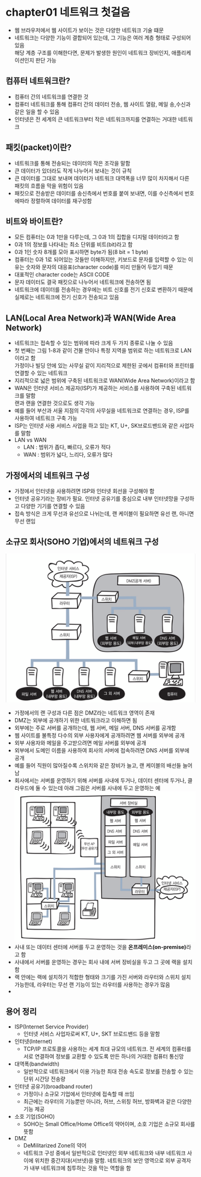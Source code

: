# chapter01 네트워크 첫걸음 
- 웹 브라우저에서 웹 사이트가 보이는 것은 다양한 네트워크 기술 떄문
- 네트워크는 다양한 기능이 결합되어 있는데, 그 기능은 여러 계층 형태로 구성되어 있음  
  해당 계층 구조를 이해한다면, 문제가 발생한 원인이 네트워크 장비인지, 애플리케이션인지 판단 가능

## 컴퓨터 네트워크란? 
- 컴퓨터 간의 네트워크를 연결한 것 
- 컴퓨터 네트워크를 통해 컴퓨터 간의 데이터 전송, 웹 사이트 열람, 메일 송,수신과 같은 일을 할 수 있음
- 인터넷은 전 세계의 큰 네트워크부터 작은 네트워크까지를 연결하는 거대한 네트워크

## 패킷(packet)이란?
- 네트워크를 통해 전송되는 데이터의 작은 조각을 말함
- 큰 데이터가 있더라도 작게 나누어서 보내는 것이 규칙
- 큰 데이터를 그대로 보내며 데이터가 네트워크 대역폭을 너무 많이 차지해서 다른 패킷의 흐름을 막을 위험이 있음
- 패킷으로 전송받은 데이터를 송신측에서 번호를 붙여 보내면, 이를 수신측에서 번호에따라 정렬하여 데이터를 재구성함

## 비트와 바이트란?
- 모든 컴퓨터는 0과 1만을 다루는데, 그 0과 1의 집합을 디지털 데이터라고 함
- 0과 1의 정보를 나타내는 최소 단위를 비트(bit)라고 함
- 0과 1인 숫자 8개를 모아 표시하면 byte가 됨(8 bit = 1 byte)
- 컴퓨터는 0과 1로 되어있는 것들만 이해하지만, 키보드로 문자를 입력할 수 있는 이유는 숫자와 문자의 대응표(character code)를 미리 만들어 두었기 때문
- 대표적인 character code는 ASCII CODE
- 문자 데이터도 결국 패킷으로 나누어서 네트워크에 전송하면 됨
- 네트워크에 데이터를 전송하는 경우에는 비트 신호를 전기 신호로 변환하기 때문에 실제로는 네트워크에 전기 신호가 전송되고 있음

## LAN(Local Area Network)과 WAN(Wide Area Network)
- 네트워크는 접속할 수 있는 범위에 따라 크게 두 가지 종류로 나눌 수 있음
- 첫 번째는 그림 1-8과 같이 건물 안이나 특정 지역을 범위로 하는 네트워크로 LAN이라고 함  
가정이나 빌딩 안에 있는 사무실 같이 지리적으로 제한된 곳에서 컴퓨터와 프린터를 연결할 수 있는 네트워크
- 지리적으로 넓은 범위에 구축된 네트워크로 WAN(Wide Area Network)이라고 함
- WAN은 인터넷 서비스 제공자(ISP)가 제공하는 서비스를 사용하여 구축된 네트워크를 말함  
  랜과 랜을 연결한 것으로도 생각 가능
- 예를 들어 부산과 서울 지점의 각각의 사무실을 네트워크로 연결하는 경우, ISP를 사용하여 네트워크 구축 가능
- ISP는 인터넷 사용 서비스 사업을 하고 있는 KT, U+, SK브로드밴드와 같은 사업자를 말함
- LAN vs WAN
  - LAN : 범위가 좁다, 빠르다, 오류가 적다  
  - WAN : 범위가 넓다, 느리다, 오류가 많다  

## 가정에서의 네트워크 구성
- 가정에서 인터넷을 사용하려면 ISP와 인터넷 회선을 구성해야 함
- 인터넷 공유기라는 장비가 필요. 인터넷 공유기를 중심으로 내부 인터넷망을 구성하고 다양한 기기를 연결할 수 있음
- 접속 방식은 크게 무선과 유선으로 나뉘는데, 랜 케이블이 필요하면 유선 랜, 아니면 무선 랜임

## 소규모 회사(SOHO 기업)에서의 네트워크 구성
![img](https://github.com/koni114/Network/blob/master/img/network_01.JPG)
- 가정에서의 랜 구성과 다른 점은 DMZ라는 네트워크 영역이 존재
- DMZ는 외부에 공개하기 위한 네트워크라고 이해하면 됨
- 외부에는 주로 서버를 공개하는데, 웹 서버, 메일 서버, DNS 서버를 공개함  
- 웹 사이트를 불특정 다수의 외부 사용자에게 공개하려면 웹 서버를 외부에 공개
- 외부 사용자와 메일을 주고받으려면 메일 서버를 외부에 공개
- 외부에서 도메인 이름을 사용하여 회사의 서버에 접속하려면 DNS 서버를 외부에 공개
- 예를 들어 직원이 많아질수록 스위치와 같은 장비가 늘고, 랜 케이블의 배선들 늘어남
- 회사에서는 서버를 운영하기 위해 서버를 사내에 두거나, 데이터 센터에 두거나, 클라우드에 둘 수 있는데 아래 그림은 서버를 사내에 두고 운영하는 예
![img](https://github.com/koni114/Network/blob/master/img/network_02.JPG)
- 사내 또는 데이터 센터에 서버를 두고 운영하는 것을 <b>온프레미스(on-premise)</b>라고 함
- 사내에서 서버를 운영하는 경우는 회사 내에 서버 장비실을 두고 그 곳에 랙을 설치함 
- 랙 안에는 랙에 설치하기 적합한 형태와 크기를 가진 서버와 라우터와 스위치 설치 가능한데, 라우터는 무선 랜 기능이 있는 라우터를 사용하는 경우가 많음
- 

## 용어 정리
- ISP(Internet Service Provider)
  - 인터넷 서비스 사업자로써 KT, U+, SKT 브로드밴드 등을 말함 
- 인터넷(Internet)
  - TCP/IP 프로토콜을 사용하는 세계 최대 규모의 네트워크. 전 세계의 컴퓨터를 서로 연결하여 정보를 교환할 수 있도록 만든 하나의 거대한 컴퓨터 통신망 
- 대역폭(bandwidth)
  - 일반적으로 네트워크에서 이용 가능한 최대 전송 속도로 정보를 전송할 수 있는 단위 시간당 전송량 
- 인터넷 공유기(broadband router)
  - 가정이나 소규모 기업에서 인터넷에 접속할 때 쓰임 
  - 최근에는 라우터의 기능뿐만 아니라, 허브, 스위칭 허브, 방화벽과 같은 다양한 기능 제공
- 소호 기업(SOHO)
  - SOHO는 Small Office/Home Office의 약어이며, 소호 기업은 소규모 회사를 뜻함
- DMZ
  - DeMilitarized Zone의 약어  
  - 네트워크 구성 중에서 일반적으로 인터넷인 외부 네트워크와 내부 네트워크 사이에 위치한 중간지대(서브넷)을 말함. 네트워크의 보안 영역으로 외부 공격자가 내부 네트워크에 침투하는 것을 막는 역할을 함